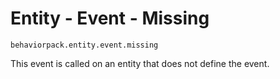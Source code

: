 # Entity - Event - Missing

`behaviorpack.entity.event.missing`

This event is called on an entity that does not define the event.